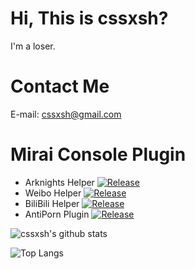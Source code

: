 # Hi, This is cssxsh?

I'm a loser.

# Contact Me

E-mail: <cssxsh@gmail.com>

# Mirai Console Plugin
* Arknights Helper [![Release](https://img.shields.io/github/downloads/cssxsh/arknights-helper/total)](https://github.com/cssxsh/arknights-helper/)  
* Weibo Helper [![Release](https://img.shields.io/github/downloads/cssxsh/weibo-helper/total)](https://github.com/cssxsh/weibo-helper/)  
* BiliBili Helper [![Release](https://img.shields.io/github/downloads/cssxsh/bilibili-helper/total)](https://github.com/cssxsh/bilibili-helper/)  
* AntiPorn Plugin [![Release](https://img.shields.io/github/downloads/gnuf0rce/Mirai-AntiPorn-Plugin/total)](https://github.com/gnuf0rce/Mirai-AntiPorn-Plugin/)  


![cssxsh's github stats](https://github-readme-stats.vercel.app/api?username=cssxsh&show_icons=true&theme=tokyonight)

![Top Langs](https://github-readme-stats.vercel.app/api/top-langs/?username=cssxsh&layout=compact&theme=tokyonight)
